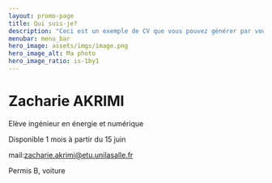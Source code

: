 ```yaml
---
layout: promo-page
title: Qui suis-je?
description: "Ceci est un exemple de CV que vous pouvez générer par vous-même"
menubar: menu_bar
hero_image: assets/imgs/image.png
hero_image_alt: Ma photo
hero_image_ratio: is-1by1
---
```


# Zacharie AKRIMI
Elève ingénieur en énergie et numérique


Disponible 1 mois à partir du 15 juin

mail:zacharie.akrimi@etu.unilasalle.fr


Permis B, voiture

